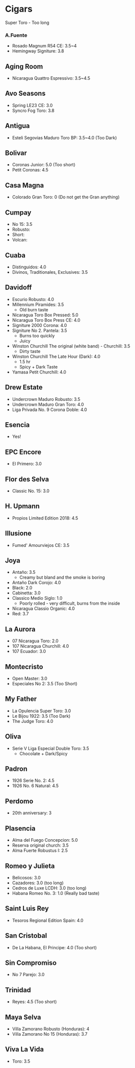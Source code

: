 
# Cigars

Super Toro - Too long

### A.Fuente
* Rosado Magnum R54 CE: 3.5~4
* Hemingway Signiture: 3.8

## Aging Room
* Nicaragua Quattro Espressivo: 3.5~4.5

## Avo Seasons
* Spring LE23 CE: 3.0
* Syncro Fog Toro: 3.8

## Antigua
* Esteli Segovias Maduro Toro BP: 3.5~4.0 (Too Dark)

## Bolivar
* Coronas Junior: 5.0 (Too short)
* Petit Coronas: 4.5

## Casa Magna
* Colorado Gran Toro: 0 (Do not get the Gran anything)

## Cumpay
* No 15: 3.5
* Robusto:
* Short:
* Volcan:
  
## Cuaba
* Distinguidos: 4.0
* Divinos, Traditionales, Exclusives: 3.5

## Davidoff
* Escurio Robusto: 4.0
* Millennium Piramides: 3.5
  * Old burn taste
* Nicaragua Toro Box Pressed: 5.0
* Nicaragua Toro Box Press CE: 4.0
* Signiture 2000 Corona: 4.0
* Signiture No 2. Pantela: 3.5
  * Burns too quickly
  * Juicy
* Winston Churchill The original (white band) - Churchill: 3.5
  * Dirty taste
* Winston Churchill The Late Hour (Dark): 4.0
  * 1.5 hr
  * Spicy + Dark Taste
* Yamasa Petit Churchill: 4.0

## Drew Estate
* Undercrown Maduro Robusto: 3.5
* Undercrown Maduro Gran Toro: 4.0
* Liga Privada No. 9 Corona Doble: 4.0

## Esencia
* Yes!

## EPC Encore
* El Primero: 3.0

## Flor des Selva
* Classic No. 15: 3.0

## H. Upmann
* Propios Limited Edition 2018: 4.5

## Illusione
* Fumed' Amourviejos CE: 3.5

## Joya
* Antaño: 3.5
  * Creamy but bland and the smoke is boring
* Antaño Dark Corojo: 4.0
* Black: 2.0
* Cabinetta: 3.0
* Classico Medio Siglo: 1.0
  * Poorly rolled - very difficult, burns from the inside
* Nicaragua Classio Organic: 4.0
* Red: 3.7

## La Aurora
* 07 Nicaragua Toro: 2.0
* 107 Nicaragua Churchill: 4.0
* 107 Ecuador: 3.0

## Montecristo
* Open Master: 3.0
* Especiales No 2: 3.5 (Too Short)

## My Father
* La Opulencia Super Toro: 3.0
* Le Bijou 1922: 3.5 (Too Dark)
* The Judge Toro: 4.0

## Oliva
* Serie V Liga Especial Double Toro: 3.5
  * Chocolate + Dark/Spicy

## Padron
* 1926 Serie No. 2: 4.5
* 1926 No. 6 Natural: 4.5

## Perdomo
* 20th anniversary: 3

## Plasencia
* Alma del Fuego Concepcion: 5.0
* Reserva original church: 3.5
* Alma Fuerte Robustus I: 2.5

## Romeo y Julieta
* Belicosos: 3.0
* Cazadores: 3.0 (too long)
* Cedros de Luxe LCDH: 3.0 (too long)
* Habana Romeo No. 3: 1.0 (Really bad taste)

## Saint Luis Rey
* Tesoros Regional Edition Spain: 4.0

## San Cristobal
* De La Habana, El Principe: 4.0 (Too short)

## Sin Compromiso
* No 7 Parejo: 3.0

## Trinidad
* Reyes: 4.5 (Too short)

## Maya Selva
* Villa Zamorano Robusto (Honduras): 4
* Villa Zamorano No 15 (Honduras): 3.7

## Viva La Vida
* Toro: 3.5
